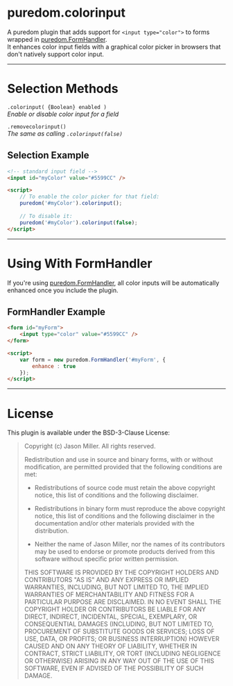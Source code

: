 puredom.colorinput
==================
A puredom plugin that adds support for `<input type="color">` to forms wrapped in [puredom.FormHandler](http://puredom.org/docs/symbols/puredom.FormHandler.html).  
It enhances color input fields with a graphical color picker in browsers that don't natively support color input.  


---

Selection Methods
=================

`.colorinput( {Boolean} enabled )`  
*Enable or disable color input for a field*  

`.removecolorinput()`  
*The same as calling `.colorinput(false)`*  

Selection Example
-----------------
```html
<!-- standard input field -->
<input id="myColor" value="#5599CC" />

<script>
	// To enable the color picker for that field:
	puredom('#myColor').colorinput();
	
	// To disable it:
	puredom('#myColor').colorinput(false);
</script>
```


---

Using With FormHandler
======================
If you're using [puredom.FormHandler](http://puredom.org/docs/symbols/puredom.FormHandler.html), all color inputs will be automatically enhanced once you include the plugin.  

FormHandler Example
-------------------
```html
<form id="myForm">
	<input type="color" value="#5599CC" />
</form>

<script>
	var form = new puredom.FormHandler('#myForm', {
		enhance : true
	});
</script>
```


---

License
=======
This plugin is available under the BSD-3-Clause License:

>	Copyright (c) Jason Miller. All rights reserved.
>	
>	Redistribution and use in source and binary forms, with or without modification, 
>	are permitted provided that the following conditions are met:
>	
>	*	Redistributions of source code must retain the above copyright notice, 
>		this list of conditions and the following disclaimer.
>	
>	*	Redistributions in binary form must reproduce the above copyright notice, 
>		this list of conditions and the following disclaimer in the documentation 
>		and/or other materials provided with the distribution.
>	
>	*	Neither the name of Jason Miller, nor the names of its contributors may be used to endorse 
>		or promote products derived from this software without specific prior written permission.
>	
>	THIS SOFTWARE IS PROVIDED BY THE COPYRIGHT HOLDERS AND CONTRIBUTORS "AS IS" AND ANY EXPRESS 
>	OR IMPLIED WARRANTIES, INCLUDING, BUT NOT LIMITED TO, THE IMPLIED WARRANTIES OF MERCHANTABILITY 
>	AND FITNESS FOR A PARTICULAR PURPOSE ARE DISCLAIMED. IN NO EVENT SHALL THE COPYRIGHT HOLDER 
>	OR CONTRIBUTORS BE LIABLE FOR ANY DIRECT, INDIRECT, INCIDENTAL, SPECIAL, EXEMPLARY, OR CONSEQUENTIAL 
>	DAMAGES (INCLUDING, BUT NOT LIMITED TO, PROCUREMENT OF SUBSTITUTE GOODS OR SERVICES; LOSS OF USE, 
>	DATA, OR PROFITS; OR BUSINESS INTERRUPTION) HOWEVER CAUSED AND ON ANY THEORY OF LIABILITY, WHETHER 
>	IN CONTRACT, STRICT LIABILITY, OR TORT (INCLUDING NEGLIGENCE OR OTHERWISE) ARISING IN ANY WAY 
>	OUT OF THE USE OF THIS SOFTWARE, EVEN IF ADVISED OF THE POSSIBILITY OF SUCH DAMAGE.
